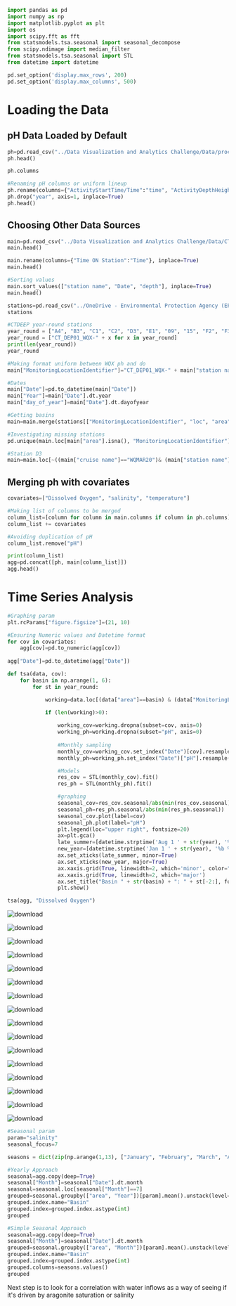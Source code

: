 ```python
import pandas as pd
import numpy as np
import matplotlib.pyplot as plt
import os
import scipy.fft as fft
from statsmodels.tsa.seasonal import seasonal_decompose
from scipy.ndimage import median_filter
from statsmodels.tsa.seasonal import STL
from datetime import datetime
```

```python
pd.set_option('display.max_rows', 200)
pd.set_option('display.max_columns', 500)
```

# Loading the Data


## pH Data Loaded by Default

```python
ph=pd.read_csv("../Data Visualization and Analytics Challenge/Data/processed_ph_1.24.csv", index_col=0)
ph.head()
```

```python
ph.columns
```

```python
#Renaming pH columns or uniform lineup
ph.rename(columns={"ActivityStartTime/Time":"time", "ActivityDepthHeightMeasure/MeasureValue":"depth", "ResultMeasureValue":"pH"}, inplace=True)
ph.drop("year", axis=1, inplace=True)
ph.head()
```

## Choosing Other Data Sources

```python
main=pd.read_csv("../Data Visualization and Analytics Challenge/Data/CT_DEEP_Post_2010_1.12.2023.csv", index_col=0)
main.head()
```

```python
main.rename(columns={"Time ON Station":"Time"}, inplace=True)
main.head()
```

```python
#Sorting values
main.sort_values(["station name", "Date", "depth"], inplace=True)
main.head()
```

```python
stations=pd.read_csv("../OneDrive - Environmental Protection Agency (EPA)/Downloads/Basin_Labelled_Stations.csv", index_col=[0])
stations
```

```python
#CTDEEP year-round stations
year_round = ["A4", "B3", "C1", "C2", "D3", "E1", "09", "15", "F2", "F3", "H2", "H4", "H6", "I2", "J2", "K2", "M3"]
year_round = ["CT_DEP01_WQX-" + x for x in year_round]
print(len(year_round))
year_round
```

```python
#Making format uniform between WQX ph and do
main["MonitoringLocationIdentifier"]="CT_DEP01_WQX-" + main["station name"].astype(str)
```

```python
#Dates
main["Date"]=pd.to_datetime(main["Date"])
main["Year"]=main["Date"].dt.year
main["day_of_year"]=main["Date"].dt.dayofyear
```

```python
#Getting basins
main=main.merge(stations[["MonitoringLocationIdentifier", "loc", "area"]], how="left", on="MonitoringLocationIdentifier")
```

```python
#Investigating missing stations
pd.unique(main.loc[main["area"].isna(), "MonitoringLocationIdentifier"])
```

```python
#Station D3
main=main.loc[~((main["cruise name"]=="WQMAR20")& (main["station name"]=="D3"))]
```

## Merging ph with covariates

```python
covariates=["Dissolved Oxygen", "salinity", "temperature"]
```

```python
#Making list of columns to be merged
column_list=[column for column in main.columns if column in ph.columns]
column_list += covariates

#Avoiding duplication of pH
column_list.remove("pH")

print(column_list)
agg=pd.concat([ph, main[column_list]])
agg.head()
```

# Time Series Analysis

```python
#Graphing param
plt.rcParams["figure.figsize"]=(21, 10)
```

```python
#Ensuring Numeric values and Datetime format
for cov in covariates:
    agg[cov]=pd.to_numeric(agg[cov])
    
agg["Date"]=pd.to_datetime(agg["Date"])
```

```python
def tsa(data, cov):
    for basin in np.arange(1, 6):
        for st in year_round:

            working=data.loc[(data["area"]==basin) & (data["MonitoringLocationIdentifier"]==st)]

            if (len(working)>0):
                
                working_cov=working.dropna(subset=cov, axis=0)
                working_ph=working.dropna(subset="pH", axis=0)
                
                #Monthly sampling
                monthly_cov=working_cov.set_index("Date")[cov].resample('M').mean().ffill()
                monthly_ph=working_ph.set_index("Date")["pH"].resample('M').mean().ffill()

                #Models
                res_cov = STL(monthly_cov).fit()
                res_ph = STL(monthly_ph).fit()

                #graphing
                seasonal_cov=res_cov.seasonal/abs(min(res_cov.seasonal))
                seasonal_ph=res_ph.seasonal/abs(min(res_ph.seasonal))
                seasonal_cov.plot(label=cov)
                seasonal_ph.plot(label="pH")
                plt.legend(loc="upper right", fontsize=20)
                ax=plt.gca()
                late_summer=[datetime.strptime('Aug 1 ' + str(year), '%b %d %Y') for year in list(pd.unique(data["Year"]))]
                new_year=[datetime.strptime('Jan 1 ' + str(year), '%b %d %Y') for year in list(pd.unique(data["Year"]))]
                ax.set_xticks(late_summer, minor=True)
                ax.set_xticks(new_year, major=True)
                ax.xaxis.grid(True, linewidth=2, which='minor', color="r")
                ax.xaxis.grid(True, linewidth=2, which='major')
                ax.set_title("Basin " + str(basin) + ": " + st[-2:], fontsize="xx-large")
                plt.show()
```

```python
tsa(agg, "Dissolved Oxygen")
```
![download](https://github.com/blawton/pH_analysis/assets/46683509/9e6ac80f-2fe1-4b60-a8a3-bad519e7efbc)

![download](https://github.com/blawton/pH_analysis/assets/46683509/be3508d9-ec21-4150-9464-b44faceb3db2)

![download](https://github.com/blawton/pH_analysis/assets/46683509/c560c4af-8f96-465b-a953-1c2de2db03e2)

![download](https://github.com/blawton/pH_analysis/assets/46683509/42c21631-109f-4582-b578-d0c49295abcd)

![download](https://github.com/blawton/pH_analysis/assets/46683509/3e1df251-91ea-4155-b21a-61c37cb675e2)

![download](https://github.com/blawton/pH_analysis/assets/46683509/d5ee9196-7c93-4560-b6c5-f9b468bd7fb4)

![download](https://github.com/blawton/pH_analysis/assets/46683509/6deda64a-eecb-4dea-9de6-af5b01be44f2)

![download](https://github.com/blawton/pH_analysis/assets/46683509/679b0e65-cf98-4eb4-9231-14bb731e1213)

![download](https://github.com/blawton/pH_analysis/assets/46683509/8d46bcfe-38e9-43e4-a9dd-061bc171469f)

![download](https://github.com/blawton/pH_analysis/assets/46683509/6f676bae-8497-4519-aa88-35ae5079866c)

![download](https://github.com/blawton/pH_analysis/assets/46683509/8c4a38b1-db4d-4398-b31e-8579e0058bce)

![download](https://github.com/blawton/pH_analysis/assets/46683509/dfc36abf-c05b-49cf-9895-cd7ea6cf4fff)

![download](https://github.com/blawton/pH_analysis/assets/46683509/b7438cd4-0bef-4e38-9173-4db7f0a22449)

![download](https://github.com/blawton/pH_analysis/assets/46683509/5532603d-8771-4846-b483-5a2270a1d99a)

![download](https://github.com/blawton/pH_analysis/assets/46683509/89fea085-56ad-4912-bbf1-6689f6bd5b60)

![download](https://github.com/blawton/pH_analysis/assets/46683509/cf699dc3-12f9-41a8-8ae5-2e5ba49fed75)


```python
#Seasonal param
param="salinity"
seasonal_focus=7
```

```python
seasons = dict(zip(np.arange(1,13), ["January", "February", "March", "April", "May", "June", "July", "August", "September", "October", "November", "December"]))

```

```python
#Yearly Approach
seasonal=agg.copy(deep=True)
seasonal["Month"]=seasonal["Date"].dt.month
seasonal=seasonal.loc[seasonal["Month"]==7]
grouped=seasonal.groupby(["area", "Year"])[param].mean().unstack(level=[1])
grouped.index.name="Basin"
grouped.index=grouped.index.astype(int)
grouped
```

```python
#Simple Seasonal Approach
seasonal=agg.copy(deep=True)
seasonal["Month"]=seasonal["Date"].dt.month
grouped=seasonal.groupby(["area", "Month"])[param].mean().unstack(level=[1])
grouped.index.name="Basin"
grouped.index=grouped.index.astype(int)
grouped.columns=seasons.values()
grouped
```

Next step is to look for a correlation with water inflows as a way of seeing if it's driven by aragonite saturation or salinity
